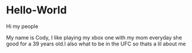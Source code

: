# Hello-World 

  Hi my people
  
  My name is Cody, I like playing my xbox one with my mom everyday she good for a 39 years old.I also what to be in the UFC so thats a lil about me 
